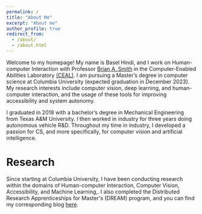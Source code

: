 ```yaml
---
permalink: /
title: "About Me"
excerpt: "About me"
author_profile: true
redirect_from: 
  - /about/
  - /about.html
---
```






Welcome to my homepage! My name is Basel Hindi, and I work on Human-computer Interaction with Professor [Brian A. Smith](http://www.cs.columbia.edu/~brian/index.html) in the Computer-Enabled Abilities Laboratory [(CEAL)](https://ceal.cs.columbia.edu). I am pursuing a Master’s degree in computer science at Columbia University (expected graduation in December 2023). My research interests include computer vision, deep learning, and human-computer interaction, and the usage of these tools for improving accessibility and system autonomy.

I graduated in 2018 with a bachelor’s degree in Mechanical Engineering from Texas A&M University. I then worked in industry for three years doing autonomous vehicle R&D. Throughout my time in industry, I developed a passion for CS, and more specifically, for computer vision and artificial intelligence. 

Research
======
Since starting at Columbia University, I have been conducting research within the domains of Human-computer Interaction, Computer Vision, Accessibility, and Machine Learning,. I also completed the Distributed Research Apprenticeships for Master's (DREAM) program, and you can find my corresponding blog [here](https://baselhindi.github.io/dreamprogram/).
